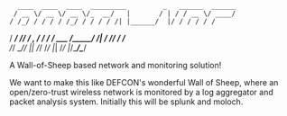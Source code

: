       ____  ____  ____  _________         _   ______  ______
     / __ \/ __ \/ __ \/_  __/   |       / | / / __ \/ ____/
    / /_/ / / / / /_/ / / / / /| |______/  |/ / / / / /     
   / ____/ /_/ / _, _/ / / / ___ /_____/ /|  / /_/ / /___   
  /_/    \____/_/ |_| /_/ /_/  |_|    /_/ |_/\____/\____/   
                                                            

A Wall-of-Sheep based network and monitoring solution!

We want to make this like DEFCON's wonderful Wall of Sheep, where an open/zero-trust wireless network is monitored by a log aggregator and packet analysis system.
Initially this will be splunk and moloch.
